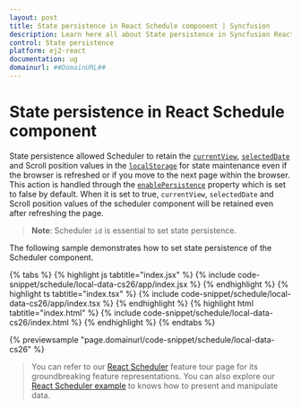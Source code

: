 ```yaml
---
layout: post
title: State persistence in React Schedule component | Syncfusion
description: Learn here all about State persistence in Syncfusion React Schedule component of Syncfusion Essential JS 2 and more.
control: State persistence 
platform: ej2-react
documentation: ug
domainurl: ##DomainURL##
---
```


# State persistence in React Schedule component

State persistence allowed Scheduler to retain the [`currentView`](https://ej2.syncfusion.com/react/documentation/api/schedule/currentview), [`selectedDate`](https://ej2.syncfusion.com/react/documentation/api/schedule/selecteddate) and Scroll position values in the [`localStorage`](https://www.w3schools.com/html/html5_webstorage.asp#) for state maintenance even if the browser is refreshed or if you move to the next page within the browser. This action is handled through the [`enablePersistence`](https://ej2.syncfusion.com/react/documentation/api/schedule/enablepersistence) property which is set to false by default. When it is set to true, `currentView`, `selectedDate` and Scroll position values of the scheduler component will be retained even after refreshing the page.

> **Note**: Scheduler `id` is essential to set state persistence.

The following sample demonstrates how to set state persistence of the Scheduler component.

{% tabs %}
{% highlight js tabtitle="index.jsx" %}
{% include code-snippet/schedule/local-data-cs26/app/index.jsx %}
{% endhighlight %}
{% highlight ts tabtitle="index.tsx" %}
{% include code-snippet/schedule/local-data-cs26/app/index.tsx %}
{% endhighlight %}
{% highlight html tabtitle="index.html" %}
{% include code-snippet/schedule/local-data-cs26/index.html %}
{% endhighlight %}
{% endtabs %}
        
{% previewsample "page.domainurl/code-snippet/schedule/local-data-cs26" %}

> You can refer to our [React Scheduler](https://www.syncfusion.com/react-ui-components/react-scheduler) feature tour page for its groundbreaking feature representations. You can also explore our [React Scheduler example](https://ej2.syncfusion.com/react/demos/#/material/schedule/overview) to knows how to present and manipulate data.
